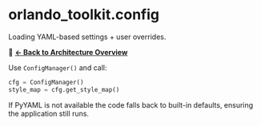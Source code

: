 # orlando_toolkit.config

Loading YAML-based settings + user overrides.

📖 **[← Back to Architecture Overview](../../docs/architecture_overview.md)**

Use `ConfigManager()` and call:
```python
cfg = ConfigManager()
style_map = cfg.get_style_map()
```

If PyYAML is not available the code falls back to built-in defaults, ensuring the application still runs. 